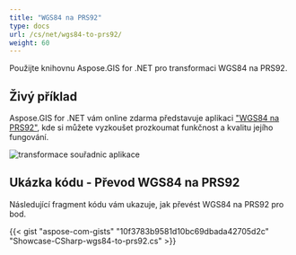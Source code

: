 ```yaml
---
title: "WGS84 na PRS92"
type: docs
url: /cs/net/wgs84-to-prs92/
weight: 60
---
```


Použijte knihovnu Aspose.GIS for .NET pro transformaci WGS84 na PRS92.

## **Živý příklad**

Aspose.GIS for .NET vám online zdarma představuje aplikaci ["WGS84 na PRS92"](https://products.aspose.app/gis/transformation/wgs84-to-prs92), kde si můžete vyzkoušet prozkoumat funkčnost a kvalitu jejího fungování.

![transformace souřadnic aplikace](transform-coordinates.png)

## **Ukázka kódu - Převod WGS84 na PRS92**

Následující fragment kódu vám ukazuje, jak převést WGS84 na PRS92 pro bod.

{{< gist "aspose-com-gists" "10f3783b9581d10bc69dbada42705d2c" "Showcase-CSharp-wgs84-to-prs92.cs" >}}

